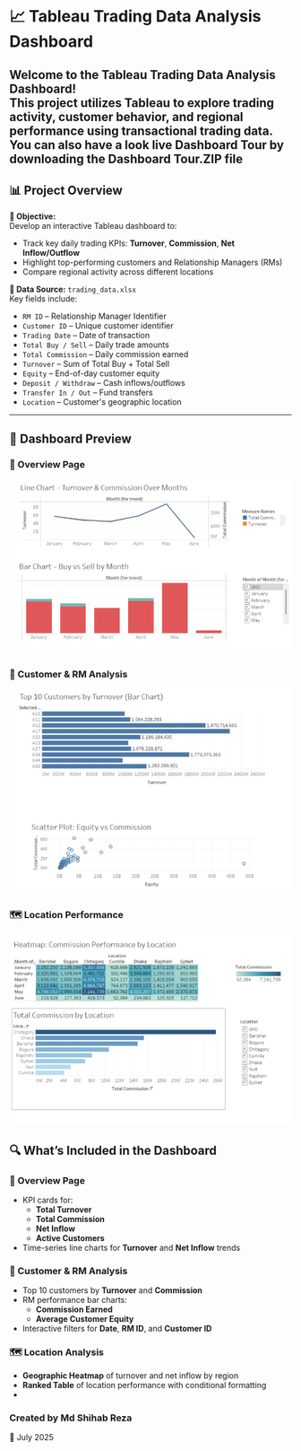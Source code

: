 # 📈 Tableau Trading Data Analysis Dashboard

Welcome to the **Tableau Trading Data Analysis Dashboard**!  
This project utilizes **Tableau** to explore trading activity, customer behavior, and regional performance using transactional trading data.
You can also have a look live Dashboard Tour by downloading the Dashboard Tour.ZIP file
---

## 📊 Project Overview

**🎯 Objective:**  
Develop an interactive Tableau dashboard to:

- Track key daily trading KPIs: **Turnover**, **Commission**, **Net Inflow/Outflow**
- Highlight top-performing customers and Relationship Managers (RMs)
- Compare regional activity across different locations

**📁 Data Source:** `trading_data.xlsx`  
Key fields include:

- `RM ID` – Relationship Manager Identifier  
- `Customer ID` – Unique customer identifier  
- `Trading Date` – Date of transaction  
- `Total Buy / Sell` – Daily trade amounts  
- `Total Commission` – Daily commission earned  
- `Turnover` – Sum of Total Buy + Total Sell  
- `Equity` – End-of-day customer equity  
- `Deposit / Withdraw` – Cash inflows/outflows  
- `Transfer In / Out` – Fund transfers  
- `Location` – Customer's geographic location  
---
## 📸 Dashboard Preview

### 🧭 Overview Page
![Dashboard 1](Picture1.png)

### 👤 Customer & RM Analysis
![Dashboard 1](Picture2.png)

### 🗺️ Location Performance
![Dashboard 1](Picture3.png)


## 🔍 What’s Included in the Dashboard

### 📌 Overview Page
- KPI cards for:
  - **Total Turnover**
  - **Total Commission**
  - **Net Inflow**
  - **Active Customers**
- Time-series line charts for **Turnover** and **Net Inflow** trends

### 👤 Customer & RM Analysis
- Top 10 customers by **Turnover** and **Commission**
- RM performance bar charts:
  - **Commission Earned**
  - **Average Customer Equity**
- Interactive filters for **Date**, **RM ID**, and **Customer ID**

### 🗺️ Location Analysis
- **Geographic Heatmap** of turnover and net inflow by region
- **Ranked Table** of location performance with conditional formatting
- 
### Created by Md Shihab Reza
📅 July 2025
